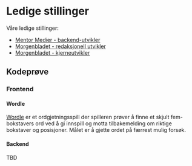 # Ledige stillinger

Våre ledige stillinger:

- [Mentor Medier - backend-utvikler](./positions/mentor_medier_backendutvikler.md)
- [Morgenbladet - redaksjonell utvikler](./positions/morgenbladet_redaksjonell_utvikler.md)
- [Morgenbladet - kjerneutvikler](./positions/morgenbladet_utvikler.md)

## Kodeprøve

### Frontend

#### Wordle

[Wordle](./wordle.md) er et ordgjetningsspill der spilleren prøver å finne et skjult fem-bokstavers ord ved å gi innspill og motta tilbakemelding om riktige bokstaver og posisjoner. Målet er å gjette ordet på færrest mulig forsøk.

#### Backend

TBD
